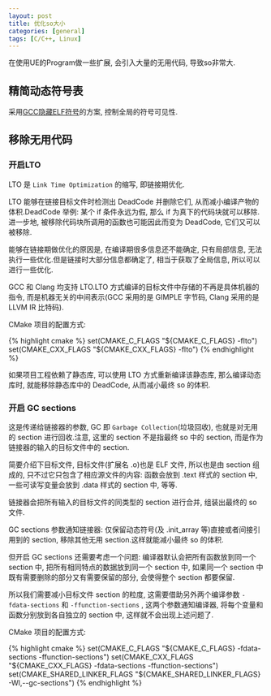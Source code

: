 ```yaml
---
layout: post
title: 优化so大小
categories: [general]
tags: [C/C++, Linux]
---
```


在使用UE的Program做一些扩展, 会引入大量的无用代码, 导致so非常大.

## 精简动态符号表

采用[GCC隐藏ELF符号](./2017-05-06-gcc_hidden_symbols)的方案, 控制全局的符号可见性.

## 移除无用代码

### 开启LTO

LTO 是 `Link Time Optimization` 的缩写, 即链接期优化.

LTO 能够在链接目标文件时检测出 DeadCode 并删除它们, 从而减小编译产物的体积.DeadCode 举例: 某个 if 条件永远为假, 那么 if 为真下的代码块就可以移除.
进一步地, 被移除代码块所调用的函数也可能因此而变为 DeadCode, 它们又可以被移除.

能够在链接期做优化的原因是, 在编译期很多信息还不能确定, 只有局部信息, 无法执行一些优化.但是链接时大部分信息都确定了, 相当于获取了全局信息, 所以可以进行一些优化.

GCC 和 Clang 均支持 LTO.LTO 方式编译的目标文件中存储的不再是具体机器的指令, 而是机器无关的中间表示(GCC 采用的是 GIMPLE 字节码, Clang 采用的是 LLVM IR 比特码).

CMake 项目的配置方式: 

{% highlight cmake %}
set(CMAKE_C_FLAGS "${CMAKE_C_FLAGS} -flto")
set(CMAKE_CXX_FLAGS "${CMAKE_CXX_FLAGS} -flto")
{% endhighlight %}

如果项目工程依赖了静态库, 可以使用 LTO 方式重新编译该静态库, 那么编译动态库时, 就能移除静态库中的 DeadCode, 从而减小最终 so 的体积.

### 开启 GC sections

这是传递给链接器的参数, GC 即 `Garbage Collection`(垃圾回收), 也就是对无用的 section 进行回收.注意, 这里的 section 不是指最终 so 中的 section, 而是作为链接器的输入的目标文件中的 section.

简要介绍下目标文件, 目标文件(扩展名 .o)也是 ELF 文件, 所以也是由 section 组成的, 只不过它只包含了相应源文件的内容: 函数会放到 .text 样式的 section 中, 一些可读写变量会放到 .data 样式的 section 中, 等等.

链接器会把所有输入的目标文件的同类型的 section 进行合并, 组装出最终的 so 文件.

GC sections 参数通知链接器: 仅保留动态符号(及 .init_array 等)直接或者间接引用到的 section, 移除其他无用 section.这样就能减小最终 so 的体积.

但开启 GC sections 还需要考虑一个问题: 编译器默认会把所有函数放到同一个 section 中, 把所有相同特点的数据放到同一个 section 中, 如果同一个 section 中既有需要删除的部分又有需要保留的部分, 会使得整个 section 都要保留.

所以我们需要减小目标文件 section 的粒度, 这需要借助另外两个编译参数 `-fdata-sections` 和 `-ffunction-sections` , 这两个参数通知编译器, 将每个变量和函数分别放到各自独立的 section 中, 这样就不会出现上述问题了.

CMake 项目的配置方式: 

{% highlight cmake %}
set(CMAKE_C_FLAGS "${CMAKE_C_FLAGS} -fdata-sections -ffunction-sections")
set(CMAKE_CXX_FLAGS "${CMAKE_CXX_FLAGS} -fdata-sections -ffunction-sections")
set(CMAKE_SHARED_LINKER_FLAGS "${CMAKE_SHARED_LINKER_FLAGS} -Wl,--gc-sections")
{% endhighlight %}
